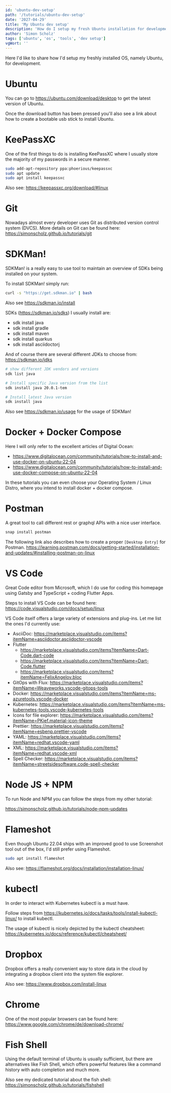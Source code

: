 ```yaml
---
id: 'ubuntu-dev-setup'
path: '/tutorials/ubuntu-dev-setup'
date: '2027-04-29'
title: 'My Ubuntu dev setup'
description: 'How do I setup my fresh Ubuntu installation for development'
author: 'Simon Scholz'
tags: ['ubuntu', 'os', 'tools', 'dev setup']
vgWort: ''
---
```


Here I'd like to share how I'd setup my freshly installed OS, namely Ubuntu, for development.

# Ubuntu

You can go to https://ubuntu.com/download/desktop to get the latest version of Ubuntu.

Once the download button has been pressed you'll also see a link about how to create a bootable usb stick to install Ubuntu.

# KeePassXC

One of the first things to do is installing KeePassXC where I usually store the majority of my passwords in a secure manner.

```bash
sudo add-apt-repository ppa:phoerious/keepassxc
sudo apt update
sudo apt install keepassxc 
```

Also see: https://keepassxc.org/download/#linux

# Git

Nowadays almost every developer uses Git as distributed version control system (DVCS).
More details on Git can be found here: https://simonscholz.github.io/tutorials/git

# SDKMan!

SDKMan! is a really easy to use tool to maintain an overview of SDKs being installed on your system.

To install SDKMan! simply run: 

```bash
curl -s "https://get.sdkman.io" | bash
```
Also see https://sdkman.io/install

SDKs (https://sdkman.io/sdks) I usually install are:

* sdk install java
* sdk install gradle
* sdk install maven 
* sdk install quarkus
* sdk install asciidoctorj

And of course there are several different JDKs to choose from: https://sdkman.io/jdks

```bash
# show different JDK vendors and versions
sdk list java

# Install specific Java version from the list
sdk install java 20.0.1-tem

# Install latest Java version
sdk install java
```

Also see https://sdkman.io/usage for the usage of SDKMan!

# Docker + Docker Compose

Here I will only refer to the excellent articles of Digital Ocean:

* https://www.digitalocean.com/community/tutorials/how-to-install-and-use-docker-on-ubuntu-22-04
* https://www.digitalocean.com/community/tutorials/how-to-install-and-use-docker-compose-on-ubuntu-22-04

In these tutorials you can even choose your Operating System / Linux Distro, where you intend to install docker + docker compose.

# Postman

A great tool to call different rest or graphql APIs with a nice user interface.

```bash
snap install postman
```

The following link also describes how to create a proper `[Desktop Entry]` for Postman.
https://learning.postman.com/docs/getting-started/installation-and-updates/#installing-postman-on-linux

# VS Code

Great Code editor from Microsoft, which I do use for coding this homepage using Gatsby and TypeScript + coding Flutter Apps.

Steps to install VS Code can be found here: https://code.visualstudio.com/docs/setup/linux

VS Code itself offers a large variety of extensions and plug-ins.
Let me list the ones I'd currently use:

* AsciiDoc: https://marketplace.visualstudio.com/items?itemName=asciidoctor.asciidoctor-vscode
* Flutter
  * https://marketplace.visualstudio.com/items?itemName=Dart-Code.dart-code
  * https://marketplace.visualstudio.com/items?itemName=Dart-Code.flutter
  * https://marketplace.visualstudio.com/items?itemName=FelixAngelov.bloc
* GitOps with Flux: https://marketplace.visualstudio.com/items?itemName=Weaveworks.vscode-gitops-tools
* Docker: https://marketplace.visualstudio.com/items?itemName=ms-azuretools.vscode-docker
* Kubernetes: https://marketplace.visualstudio.com/items?itemName=ms-kubernetes-tools.vscode-kubernetes-tools
* Icons for file explorer: https://marketplace.visualstudio.com/items?itemName=PKief.material-icon-theme
* Prettier: https://marketplace.visualstudio.com/items?itemName=esbenp.prettier-vscode
* YAML: https://marketplace.visualstudio.com/items?itemName=redhat.vscode-yaml
* XML: https://marketplace.visualstudio.com/items?itemName=redhat.vscode-xml
* Spell Checker: https://marketplace.visualstudio.com/items?itemName=streetsidesoftware.code-spell-checker

# Node JS + NPM

To run Node and NPM you can follow the steps from my other tutorial: 

https://simonscholz.github.io/tutorials/node-npm-updates

# Flameshot

Even though Ubuntu 22.04 ships with an improved good to use Screenshot tool out of the box, I'd still prefer using Flameshot.

```bash
sudo apt install flameshot
```

Also see: https://flameshot.org/docs/installation/installation-linux/

# kubectl

In order to interact with Kubernetes kubectl is a must have.

Follow steps from https://kubernetes.io/docs/tasks/tools/install-kubectl-linux/ to install kubectl.

The usage of kubectl is nicely depicted by the kubectl cheatsheet: https://kubernetes.io/docs/reference/kubectl/cheatsheet/

# Dropbox

Dropbox offers a really convenient way to store data in the cloud by integrating a dropbox client into the system file explorer.

Also see: https://www.dropbox.com/install-linux

# Chrome

One of the most popular browsers can be found here: https://www.google.com/chrome/de/download-chrome/

# Fish Shell

Using the default terminal of Ubuntu is usually sufficient, but there are alternatives like Fish Shell, which offers powerful features like a command history with auto completion and much more.

Also see my dedicated tutorial about the fish shell: https://simonscholz.github.io/tutorials/fishshell
